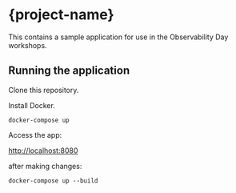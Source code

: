 
# {project-name}

This contains a sample application for use in the Observability Day workshops.

## Running the application

Clone this repository.

Install Docker.

`docker-compose up`

Access the app:

[http://localhost:8080]()

after making changes:

`docker-compose up --build`
